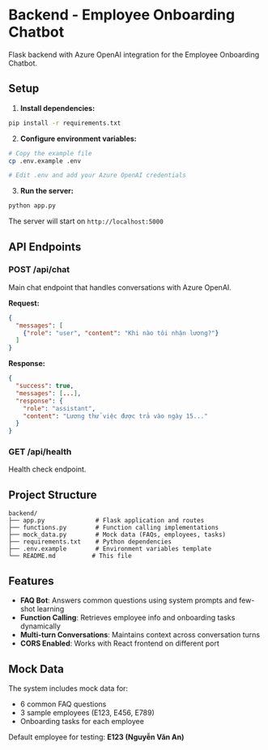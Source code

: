 # Backend - Employee Onboarding Chatbot

Flask backend with Azure OpenAI integration for the Employee Onboarding Chatbot.

## Setup

1. **Install dependencies:**
```bash
pip install -r requirements.txt
```

2. **Configure environment variables:**
```bash
# Copy the example file
cp .env.example .env

# Edit .env and add your Azure OpenAI credentials
```

3. **Run the server:**
```bash
python app.py
```

The server will start on `http://localhost:5000`

## API Endpoints

### POST /api/chat
Main chat endpoint that handles conversations with Azure OpenAI.

**Request:**
```json
{
  "messages": [
    {"role": "user", "content": "Khi nào tôi nhận lương?"}
  ]
}
```

**Response:**
```json
{
  "success": true,
  "messages": [...],
  "response": {
    "role": "assistant",
    "content": "Lương thử việc được trả vào ngày 15..."
  }
}
```

### GET /api/health
Health check endpoint.

## Project Structure

```
backend/
├── app.py              # Flask application and routes
├── functions.py        # Function calling implementations
├── mock_data.py        # Mock data (FAQs, employees, tasks)
├── requirements.txt    # Python dependencies
├── .env.example        # Environment variables template
└── README.md          # This file
```

## Features

- **FAQ Bot**: Answers common questions using system prompts and few-shot learning
- **Function Calling**: Retrieves employee info and onboarding tasks dynamically
- **Multi-turn Conversations**: Maintains context across conversation turns
- **CORS Enabled**: Works with React frontend on different port

## Mock Data

The system includes mock data for:
- 6 common FAQ questions
- 3 sample employees (E123, E456, E789)
- Onboarding tasks for each employee

Default employee for testing: **E123 (Nguyễn Văn An)**

